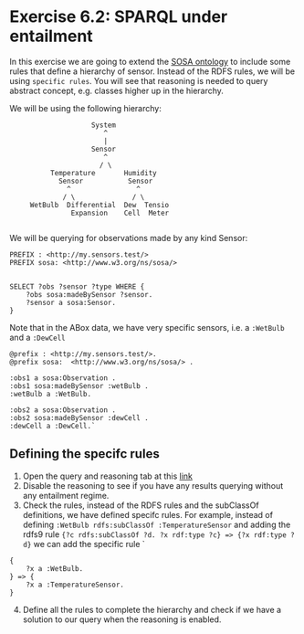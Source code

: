 # Exercise 6.2: SPARQL under entailment

In this exercise we are going to extend the [SOSA ontology](http://www.w3.org/ns/sosa/) to include some rules that define a hierarchy of sensor.
Instead of the RDFS rules, we will be using `specific rules`. You will see that reasoning is needed to query abstract concept, e.g. classes higher up in the hierarchy.

We will be using the following hierarchy:
```
                    System
                       ^
                       |
                    Sensor
                       ^
                      / \
          Temperature       Humidity
            Sensor           Sensor     
              ^                ^
             / \              / \
     WetBulb  Differential  Dew  Tensio
               Expansion    Cell  Meter
  
```
We will be querying for observations made by any kind Sensor:
```
PREFIX : <http://my.sensors.test/>
PREFIX sosa: <http://www.w3.org/ns/sosa/>


SELECT ?obs ?sensor ?type WHERE {
	?obs sosa:madeBySensor ?sensor.
	?sensor a sosa:Sensor.
}
```
Note that in the ABox data, we have very specific sensors, i.e. a `:WetBulb` and a `:DewCell`
```
@prefix : <http://my.sensors.test/>.
@prefix sosa:  <http://www.w3.org/ns/sosa/> .

:obs1 a sosa:Observation .
:obs1 sosa:madeBySensor :wetBulb .
:wetBulb a :WetBulb.

:obs2 a sosa:Observation .
:obs2 sosa:madeBySensor :dewCell .
:dewCell a :DewCell.`

```

## Defining the specifc rules
1. Open the query and reasoning tab at this 
[link](https://pbonte.github.io/roxi/index.html?view=rq&abox=%40prefix%20%3A%20%3Chttp%3A%2F%2Fmy.sensors.test%2F%3E.%0A%40prefix%20sosa%3A%20%20%3Chttp%3A%2F%2Fwww.w3.org%2Fns%2Fsosa%2F%3E%20.%0A%40prefix%20xsd%3A%20%3Chttp%3A%2F%2Fwww.w3.org%2F2001%2FXMLSchema%23%3E.%0A%0A%3Aobs1%20a%20sosa%3AObservation%20.%0A%3Aobs1%20sosa%3AmadeBySensor%20%3AwetBulb%20.%0A%3AwetBulb%20a%20%3AWetBulb.%0A%0A%3Aobs2%20a%20sosa%3AObservation%20.%0A%3Aobs2%20sosa%3AmadeBySensor%20%3AdewCell%20.%0A%3AdewCell%20a%20%3ADewCell.&rules=%40prefix%20%3A%20%3Chttp%3A%2F%2Fmy.sensors.test%2F%3E.%0A%40prefix%20sosa%3A%20%20%3Chttp%3A%2F%2Fwww.w3.org%2Fns%2Fsosa%2F%3E%20.%0A%0A%7B%0A%20%20%20%20%3Fx%20a%20%3AWetBulb.%0A%7D%20%3D%3E%20%7B%0A%20%20%20%20%3Fx%20a%20%3ATemperatureSensor.%0A%7D%0A%0A&query=PREFIX%20%3A%20%3Chttp%3A%2F%2Fmy.sensors.test%2F%3E%0APREFIX%20sosa%3A%20%3Chttp%3A%2F%2Fwww.w3.org%2Fns%2Fsosa%2F%3E%0A%0A%0ASELECT%20%3Fobs%20%3Fsensor%20%3Ftype%20WHERE%20%7B%0A%09%3Fobs%20sosa%3AmadeBySensor%20%3Fsensor.%0A%09%3Fsensor%20a%20sosa%3ASensor.%0A%7D)
2. Disable the reasoning to see if you have any results querying without any entailment regime.
3. Check the rules, instead of the RDFS rules and the subClassOf definitions, we have defined specifc rules.
For example, instead of defining `:WetBulb rdfs:subClassOf :TemperatureSensor` and adding the rdfs9 rule `{?c rdfs:subClassOf ?d. ?x rdf:type ?c} => {?x rdf:type ?d}` we can add the specific rule `
```
{
    ?x a :WetBulb.
} => {
    ?x a :TemperatureSensor.
}
```
4. Define all the rules to complete the hierarchy and check if we have a solution to our query when the reasoning is enabled.


